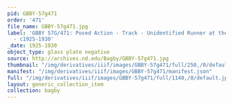 ```yaml
---
pid: GBBY-57g471
order: '471'
file_name: GBBY-57g471.jpg
label: 'GBBY 57G/471: Posed Action - Track - Unidentified Runner at the Starting Line
  - c1925-1930'
_date: 1925-1930
object_type: glass plate negative
source: http://archives.nd.edu/Bagby/GBBY-57g471.jpg
thumbnail: "/img/derivatives/iiif/images/GBBY-57g471/full/250,/0/default.jpg"
manifest: "/img/derivatives/iiif/images/GBBY-57g471/manifest.json"
full: "/img/derivatives/iiif/images/GBBY-57g471/full/1140,/0/default.jpg"
layout: generic_collection_item
collection: bagby
---
```

